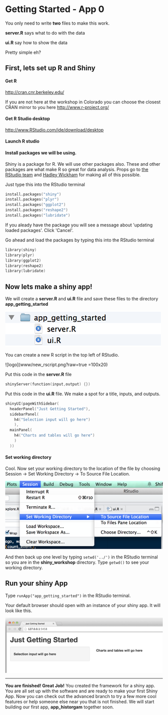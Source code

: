 # Getting Started - App 0

You only need to write **two** files to make this work.

**server.R** says what to do with the data

**ui.R** say how to show the data

Pretty simple eh?

## First, lets set up R and Shiny

#### Get R
http://cran.cnr.berkeley.edu/

If you are not here at the workshop in Colorado you can choose the closest CRAN mirror to you here
http://www.r-project.org/

#### Get R Studio desktop
http://www.RStudio.com/ide/download/desktop

#### Launch R studio

#### Install packages we will be using. 

Shiny is a package for R. We will use other packages also. These and other packages are what make R so great for data analysis. Props go to [the RStudio team](http://www.rstudio.com/about/) and [Hadley Wickham](https://github.com/hadley) for making all of this possible. 

Just type this into the RStudio terminal
```s
install.packages("shiny")
install.packages("plyr")
install.packages("ggplot2")
install.packages("reshape2")
install.packages("lubridate")
```
If you aleady have the package you will see a message about 'updating loaded packages'. Click 'Cancel'.

Go ahead and load the packages by typing this into the RStudio terminal
```s
library(shiny)
library(plyr)
library(ggplot2)
library(reshape2)
library(lubridate)
```

## Now lets make a shiny app!

We will create a **server.R** and **ui.R** file and save these files to the directory **app_getting_started**

![logo](www/directory.png?raw=true)

You can create a new R script in the top left of RStudio.

![logo](www/new_rscript.png?raw=true  =100x20)

Put this code in the **server.R** file
```s
shinyServer(function(input,output) {})
```

Put this code in the **ui.R** file. We make a spot for a title, inputs, and outputs.
```s
shinyUI(pageWithSidebar(
  headerPanel("Just Getting Started"),
  sidebarPanel(
    h4("Selection input will go here")
    ),
  mainPanel(
    h4("Charts and tables will go here")
    )
  ))
```
#### Set working directory
Cool. Now set your working directory to the location of the file by choosing Session -> Set Working Directory -> To Source File Location.

![logo](www/setwd.png?raw=true)

And then back up one level by typing `setwd('../')` in the RStudio terminal so you are in the **shiny_workshop** directory. Type `getwd()` to see your working directory.

## Run your shiny App
Type `runApp("app_getting_started")` in the RStudio terminal.

Your default browser should open with an instance of your shiny app. It will look like this.

![logo](www/app.png?raw=true)

----

**You are finished! Great Job!** You created the framework for a shiny app. You are all set up with the software and are ready to make your first Shiny App. Now you can check out the advanced branch to try a few more cool features or help someone else near you that is not finished. We will start building our first app, **app_historgam** together soon.


